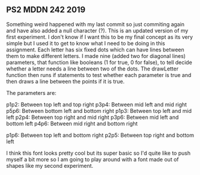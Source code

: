 ## PS2 MDDN 242 2019
Something weird happened with my last commit so just commiting again and have also added a null character (?).
This is an updated version of my first experiment. I don't know if I want this to be my final concept as its very simple but I used it to get to know what I need to be doing in this assignment. 
Each letter has six fixed dots which can have lines between them to make different letters. I made nine (added two for diagonal lines) parameters, that function like booleans (1 for true, 0 for false), to tell decide whether a letter needs a line between two of the dots. The drawLetter function then runs if statements to test whether each parameter is true and then draws a line between the points if it is true.

The parameters are:

p1p2: Between top left and top right
p3p4: Between mid left and mid right
p5p6: Between bottom left and bottom right
p1p3: Between top left and mid left
p2p4: Between top right and mid right
p3p6: Between mid left and bottom left
p4p6: Between mid right and bottom right

p1p6: Between top left and bottom right
p2p5: Between top right and bottom left

I think this font looks pretty cool but its super basic so I'd quite like to push myself a bit more so I am going to play around with a font made out of shapes like my second experiment. 

